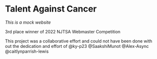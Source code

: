 # Talent Against Cancer

*This is a mock website*

3rd place winner of 2022 NJTSA Webmaster Competition

This project was a collaborative effort and could not have been done with out the dedication and effort of @ky-p23 @SaakshiMunot @Alex-Async @caitlynparrish-lewis
